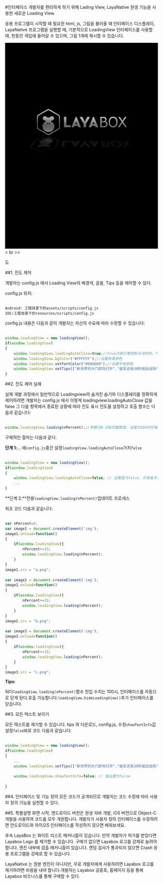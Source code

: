#인터페이스
개발자를 편리하게 하기 위해 Lading View, LayaNative 원생 기능을 사용한 새로운 Loading View.

응용 프로그램이 시작할 때 필요한 html, js, 그림을 불러올 때 인터페이스 디스플레이, LayaNative 프로그램을 실행할 때, 기본적으로 LoadingView 인터페이스를 사용할 때, 한동안 게임에 들어갈 수 있으며, 그림 1개에 제시할 수 있습니다.

​![图1](img/1.png)< br >>

도

##1. 진도 제어

개발자는 config.js 에서 Loading View의 배경색, 글꼴, Tips 등을 제어할 수 있다.

config.js 위치:

```

Android: 工程目录下的assets/scripts/config.js  
IOS:工程目录下的resources/scripts/config.js  
```


config.js 내용은 다음과 같이 개발자는 자신의 수요에 따라 수정할 수 있습니다:


```javascript

window.loadingView = new loadingView();
if(window.loadingView)
{
    window.loadingView.loadingAutoClose=true;//true代表引擎控制关闭时机。false为开发者手动控制
    window.loadingView.bgColor("#FFFFFF");//设置背景颜色
    window.loadingView.setFontColor("#000000");//设置字体颜色
    window.loadingView.setTips(["新世界的大门即将打开","敌军还有30秒抵达战场","妈妈说，心急吃不了热豆腐"]);//设置tips数组，会随机出现
}
```


##2. 진도 제어 실례

실제 개발 과정에서 일반적으로 Loadingview의 숨겨진 숨기와 디스플레이를 정확하게 제어하려면 개발자는 config.js 에서 이렇게 loadingview.loadingAutoClose 값을 false
그 다음 항목에서 종료된 상황에 따라 진도 표시 진도를 설정하고 호출 함수는 다음과 같습니다:


```javascript

window.loadingView.loading(nPercent);//参数为0-100的整数值，当值为100的时候LoadingView自动关闭
```
구체적인 절차는 다음과 같다.

**단계 1:**… 에`config.js`중간 설정`loadingView.loadingAutoClose`가치`false`


```javascript

window.loadingView = new loadingView();
if(window.loadingView)
{
    window.loadingView.loadingAutoClose=false; // 设置值为false，开发者手动控制加载界面的关闭
    ...
}

```


**단계 2:**전용`loadingView.loading(nPercent)`업데이트 프로세스

위조 코드 다음과 같습니다:


```javascript

var nPercent=0;
var image1 = document.createElement('img');
image1.onload=function()
{
    if(window.loadingView){
        nPercent+=33;
        window.loadingView.loading(nPercent);
    }
}
image1.src = "a.png";

var image2 = document.createElement('img');
image2.onload=function()
{
    if(window.loadingView){
        nPercent+=33;
        window.loadingView.loading(nPercent);
    }
}
image2.src = "b.png";

var image3 = document.createElement('img');
image3.onload=function()
{
    if(window.loadingView){
        nPercent+=33;
        window.loadingView.loading(nPercent);
    }
}
image3.src = "c.png";
```


**Tips:**

되다`loadingView.loading(nPercent)`함수 전입 수치는 100시, 인터페이스를 자동으로 닫게 된다.호출 가능합니다.`loadingView.hideLoadingView()`추가 인터페이스를 닫습니다.

##3. 모든 텍스트 보이기

모든 텍스트를 제거할 수 있습니다. tips 와 다운로드, config.js, 수정`showTextInfo`값 설정`false`바로 코드 다음과 같습니다:


```javascript

window.loadingView = new loadingView();
if(window.loadingView)
{
    ...
    window.loadingView.setTips(["新世界的大门即将打开","敌军还有30秒抵达战场","妈妈说，心急吃不了热豆腐"]);//设置tips数组，会随机出现

    window.loadingView.showTextInfo=false; // 值设置为false

}
```


##4. 인터페이스 및 기능 정의
모든 코드가 공개되므로 개발자는 코드 수정에 따라 사용자 정의 기능을 실현할 수 있다.

##5. 특별설명
화면 시작, 앤드로이드 버전은 원생 자바 개발, iOS 버전으로 Object-C 개발을 사용하여 코드를 모두 개원합니다. 개발자가 사용자 정의 인터페이스를 수정하려면 안드로이드와 아이오S 인터페이스를 작성하지 않으면 배워보세요.

후속 LayaBox 는 화이트 리스트 메커니즘이 있습니다. 만약 개발자가 허가를 받았다면 Layabox Logo 를 제거할 수 있습니다. 구매가 없으면 Layabox 로고를 강제로 늘려야 합니다. 엔진 내부에 검출 메커니즘이 있습니다. 랜덤 검사가 통과되지 않으면 Crash 응용 프로그램을 강제로 할 수 있습니다.

LayaNative 는 원본 엔진이 아니지만, 무료 개발자에게 사용하려면 Layabox 로고를 제거하려면 비용을 내야 합니다.개발자는 Layabox 공중호, 홈페이지 등을 통해 Layabox 비즈니스를 통해 구매할 수 있다.